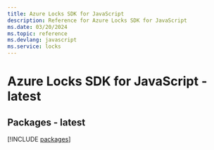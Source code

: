 ```yaml
---
title: Azure Locks SDK for JavaScript
description: Reference for Azure Locks SDK for JavaScript
ms.date: 03/20/2024
ms.topic: reference
ms.devlang: javascript
ms.service: locks
---
```

# Azure Locks SDK for JavaScript - latest
## Packages - latest
[!INCLUDE [packages](locks-index.md)]